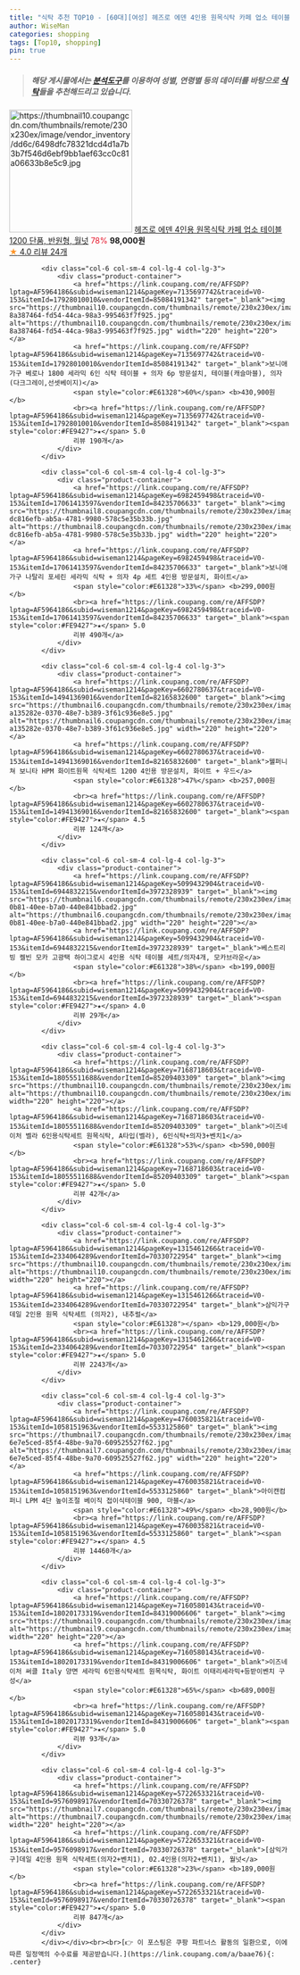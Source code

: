 ```yaml
---
title: "식탁 추천 TOP10 - [60대][여성] 헤즈로 에덴 4인용 원목식탁 카페 업소 테이블 1200 단품, 반원형, 월넛"
author: WiseMan
categories: shopping
tags: [Top10, shopping]
pin: true
---
```


> ##### 해당 게시물에서는 [**분석도구**](https://itemscout.io/)를 이용하여 **성별**, **연령별** 등의 데이터를 바탕으로 [**식탁**](https://link.coupang.com/a/baae76)들을 추천해드리고 있습니다.
<div class="container"><div class="row">
            <div class="col-6 col-sm-4 col-lg-4 col-lg-3">
                <div class="product-container">
                    <a href="https://link.coupang.com/re/AFFSDP?lptag=AF5964186&subid=wiseman1214&pageKey=7263037618&traceid=V0-153&itemId=18504599299&vendorItemId=85643710725" target="_blank"><img src="https://thumbnail10.coupangcdn.com/thumbnails/remote/230x230ex/image/vendor_inventory/dd6c/6498dfc78321dcd4d1a7b3b7f546d6ebf9bb1aef63cc0c81a06633b8e5c9.jpg" alt="https://thumbnail10.coupangcdn.com/thumbnails/remote/230x230ex/image/vendor_inventory/dd6c/6498dfc78321dcd4d1a7b3b7f546d6ebf9bb1aef63cc0c81a06633b8e5c9.jpg" width="220" height="220"></a>
                    <a href="https://link.coupang.com/re/AFFSDP?lptag=AF5964186&subid=wiseman1214&pageKey=7263037618&traceid=V0-153&itemId=18504599299&vendorItemId=85643710725" target="_blank">헤즈로 에덴 4인용 원목식탁 카페 업소 테이블 1200 단품, 반원형, 월넛</a>
                    <span style="color:#E61328">78%</span> <b>98,000원</b>
                    <br><a href="https://link.coupang.com/re/AFFSDP?lptag=AF5964186&subid=wiseman1214&pageKey=7263037618&traceid=V0-153&itemId=18504599299&vendorItemId=85643710725" target="_blank"><span style="color:#FE9427">★</span> 4.0
                    리뷰 24개</a>
                </div>
            </div>
            
            <div class="col-6 col-sm-4 col-lg-4 col-lg-3">
                <div class="product-container">
                    <a href="https://link.coupang.com/re/AFFSDP?lptag=AF5964186&subid=wiseman1214&pageKey=7135697742&traceid=V0-153&itemId=17928010010&vendorItemId=85084191342" target="_blank"><img src="https://thumbnail10.coupangcdn.com/thumbnails/remote/230x230ex/image/retail/images/2972576964851060-8a387464-fd54-44ca-98a3-995463f7f925.jpg" alt="https://thumbnail10.coupangcdn.com/thumbnails/remote/230x230ex/image/retail/images/2972576964851060-8a387464-fd54-44ca-98a3-995463f7f925.jpg" width="220" height="220"></a>
                    <a href="https://link.coupang.com/re/AFFSDP?lptag=AF5964186&subid=wiseman1214&pageKey=7135697742&traceid=V0-153&itemId=17928010010&vendorItemId=85084191342" target="_blank">보니애가구 베로나 1800 세라믹 6인 식탁 테이블 + 의자 6p 방문설치, 테이블(캐슬마블), 의자(다크그레이,선셋베이지)</a>
                    <span style="color:#E61328">60%</span> <b>430,900원</b>
                    <br><a href="https://link.coupang.com/re/AFFSDP?lptag=AF5964186&subid=wiseman1214&pageKey=7135697742&traceid=V0-153&itemId=17928010010&vendorItemId=85084191342" target="_blank"><span style="color:#FE9427">★</span> 5.0
                    리뷰 190개</a>
                </div>
            </div>
            
            <div class="col-6 col-sm-4 col-lg-4 col-lg-3">
                <div class="product-container">
                    <a href="https://link.coupang.com/re/AFFSDP?lptag=AF5964186&subid=wiseman1214&pageKey=6982459498&traceid=V0-153&itemId=17061413597&vendorItemId=84235706633" target="_blank"><img src="https://thumbnail8.coupangcdn.com/thumbnails/remote/230x230ex/image/retail/images/309429882775520-dc816efb-ab5a-4781-9980-578c5e35b33b.jpg" alt="https://thumbnail8.coupangcdn.com/thumbnails/remote/230x230ex/image/retail/images/309429882775520-dc816efb-ab5a-4781-9980-578c5e35b33b.jpg" width="220" height="220"></a>
                    <a href="https://link.coupang.com/re/AFFSDP?lptag=AF5964186&subid=wiseman1214&pageKey=6982459498&traceid=V0-153&itemId=17061413597&vendorItemId=84235706633" target="_blank">보니애가구 나탈리 포세린 세라믹 식탁 + 의자 4p 세트 4인용 방문설치, 화이트</a>
                    <span style="color:#E61328">33%</span> <b>299,000원</b>
                    <br><a href="https://link.coupang.com/re/AFFSDP?lptag=AF5964186&subid=wiseman1214&pageKey=6982459498&traceid=V0-153&itemId=17061413597&vendorItemId=84235706633" target="_blank"><span style="color:#FE9427">★</span> 5.0
                    리뷰 490개</a>
                </div>
            </div>
            
            <div class="col-6 col-sm-4 col-lg-4 col-lg-3">
                <div class="product-container">
                    <a href="https://link.coupang.com/re/AFFSDP?lptag=AF5964186&subid=wiseman1214&pageKey=6602780637&traceid=V0-153&itemId=14941369016&vendorItemId=82165832600" target="_blank"><img src="https://thumbnail6.coupangcdn.com/thumbnails/remote/230x230ex/image/retail/images/8675875224307442-a135282e-0370-48e7-b389-3f61c936e8e5.jpg" alt="https://thumbnail6.coupangcdn.com/thumbnails/remote/230x230ex/image/retail/images/8675875224307442-a135282e-0370-48e7-b389-3f61c936e8e5.jpg" width="220" height="220"></a>
                    <a href="https://link.coupang.com/re/AFFSDP?lptag=AF5964186&subid=wiseman1214&pageKey=6602780637&traceid=V0-153&itemId=14941369016&vendorItemId=82165832600" target="_blank">웰퍼니쳐 보니타 HPM 화이트원목 식탁세트 1200 4인용 방문설치, 화이트 + 우드</a>
                    <span style="color:#E61328">47%</span> <b>257,000원</b>
                    <br><a href="https://link.coupang.com/re/AFFSDP?lptag=AF5964186&subid=wiseman1214&pageKey=6602780637&traceid=V0-153&itemId=14941369016&vendorItemId=82165832600" target="_blank"><span style="color:#FE9427">★</span> 4.5
                    리뷰 124개</a>
                </div>
            </div>
            
            <div class="col-6 col-sm-4 col-lg-4 col-lg-3">
                <div class="product-container">
                    <a href="https://link.coupang.com/re/AFFSDP?lptag=AF5964186&subid=wiseman1214&pageKey=5099432904&traceid=V0-153&itemId=6944832215&vendorItemId=3972328939" target="_blank"><img src="https://thumbnail6.coupangcdn.com/thumbnails/remote/230x230ex/image/vendor_inventory/images/2018/09/19/14/7/e87d4bfe-0b81-40ee-b7a0-440e841bbad2.jpg" alt="https://thumbnail6.coupangcdn.com/thumbnails/remote/230x230ex/image/vendor_inventory/images/2018/09/19/14/7/e87d4bfe-0b81-40ee-b7a0-440e841bbad2.jpg" width="220" height="220"></a>
                    <a href="https://link.coupang.com/re/AFFSDP?lptag=AF5964186&subid=wiseman1214&pageKey=5099432904&traceid=V0-153&itemId=6944832215&vendorItemId=3972328939" target="_blank">베스트리빙 켈빈 모카 고광택 하이그로시 4인용 식탁 테이블 세트/의자4개, 모카브라운</a>
                    <span style="color:#E61328">38%</span> <b>199,000원</b>
                    <br><a href="https://link.coupang.com/re/AFFSDP?lptag=AF5964186&subid=wiseman1214&pageKey=5099432904&traceid=V0-153&itemId=6944832215&vendorItemId=3972328939" target="_blank"><span style="color:#FE9427">★</span> 4.0
                    리뷰 29개</a>
                </div>
            </div>
            
            <div class="col-6 col-sm-4 col-lg-4 col-lg-3">
                <div class="product-container">
                    <a href="https://link.coupang.com/re/AFFSDP?lptag=AF5964186&subid=wiseman1214&pageKey=7168718603&traceid=V0-153&itemId=18055511688&vendorItemId=85209403309" target="_blank"><img src="https://thumbnail10.coupangcdn.com/thumbnails/remote/230x230ex/image/vendor_inventory/e089/d48698634c9d2c51c2bb9af505d0174567c60589f0d57fc53d0d267a38fa.jpg" alt="https://thumbnail10.coupangcdn.com/thumbnails/remote/230x230ex/image/vendor_inventory/e089/d48698634c9d2c51c2bb9af505d0174567c60589f0d57fc53d0d267a38fa.jpg" width="220" height="220"></a>
                    <a href="https://link.coupang.com/re/AFFSDP?lptag=AF5964186&subid=wiseman1214&pageKey=7168718603&traceid=V0-153&itemId=18055511688&vendorItemId=85209403309" target="_blank">이즈네이처 벨라 6인용식탁세트 원목식탁, A타입(벨라), 6인식탁+의자3+벤치1</a>
                    <span style="color:#E61328">53%</span> <b>590,000원</b>
                    <br><a href="https://link.coupang.com/re/AFFSDP?lptag=AF5964186&subid=wiseman1214&pageKey=7168718603&traceid=V0-153&itemId=18055511688&vendorItemId=85209403309" target="_blank"><span style="color:#FE9427">★</span> 5.0
                    리뷰 42개</a>
                </div>
            </div>
            
            <div class="col-6 col-sm-4 col-lg-4 col-lg-3">
                <div class="product-container">
                    <a href="https://link.coupang.com/re/AFFSDP?lptag=AF5964186&subid=wiseman1214&pageKey=1315461266&traceid=V0-153&itemId=2334064289&vendorItemId=70330722954" target="_blank"><img src="https://thumbnail10.coupangcdn.com/thumbnails/remote/230x230ex/image/vendor_inventory/8234/b937930d80425f5d2718217bf9b83a77f7480da8485ead3ad2ec6f1674c4.jpg" alt="https://thumbnail10.coupangcdn.com/thumbnails/remote/230x230ex/image/vendor_inventory/8234/b937930d80425f5d2718217bf9b83a77f7480da8485ead3ad2ec6f1674c4.jpg" width="220" height="220"></a>
                    <a href="https://link.coupang.com/re/AFFSDP?lptag=AF5964186&subid=wiseman1214&pageKey=1315461266&traceid=V0-153&itemId=2334064289&vendorItemId=70330722954" target="_blank">삼익가구 데일 2인용 원목 식탁세트 (의자2), 내추럴</a>
                    <span style="color:#E61328"></span> <b>129,000원</b>
                    <br><a href="https://link.coupang.com/re/AFFSDP?lptag=AF5964186&subid=wiseman1214&pageKey=1315461266&traceid=V0-153&itemId=2334064289&vendorItemId=70330722954" target="_blank"><span style="color:#FE9427">★</span> 5.0
                    리뷰 2243개</a>
                </div>
            </div>
            
            <div class="col-6 col-sm-4 col-lg-4 col-lg-3">
                <div class="product-container">
                    <a href="https://link.coupang.com/re/AFFSDP?lptag=AF5964186&subid=wiseman1214&pageKey=4760035821&traceid=V0-153&itemId=1058151963&vendorItemId=5533125860" target="_blank"><img src="https://thumbnail7.coupangcdn.com/thumbnails/remote/230x230ex/image/retail/images/3856823623552749-6e7e5ced-85f4-48be-9a70-609525527f62.jpg" alt="https://thumbnail7.coupangcdn.com/thumbnails/remote/230x230ex/image/retail/images/3856823623552749-6e7e5ced-85f4-48be-9a70-609525527f62.jpg" width="220" height="220"></a>
                    <a href="https://link.coupang.com/re/AFFSDP?lptag=AF5964186&subid=wiseman1214&pageKey=4760035821&traceid=V0-153&itemId=1058151963&vendorItemId=5533125860" target="_blank">아이캔컴퍼니 LPM 4단 높이조절 베이직 접이식테이블 900, 마블</a>
                    <span style="color:#E61328">49%</span> <b>28,900원</b>
                    <br><a href="https://link.coupang.com/re/AFFSDP?lptag=AF5964186&subid=wiseman1214&pageKey=4760035821&traceid=V0-153&itemId=1058151963&vendorItemId=5533125860" target="_blank"><span style="color:#FE9427">★</span> 4.5
                    리뷰 14460개</a>
                </div>
            </div>
            
            <div class="col-6 col-sm-4 col-lg-4 col-lg-3">
                <div class="product-container">
                    <a href="https://link.coupang.com/re/AFFSDP?lptag=AF5964186&subid=wiseman1214&pageKey=7160580143&traceid=V0-153&itemId=18020173319&vendorItemId=84319006606" target="_blank"><img src="https://thumbnail9.coupangcdn.com/thumbnails/remote/230x230ex/image/vendor_inventory/1dab/b207e8ead52e6ab42ae31dbec2e3ae6b114da4cd12d65987eb74b2f21c92.png" alt="https://thumbnail9.coupangcdn.com/thumbnails/remote/230x230ex/image/vendor_inventory/1dab/b207e8ead52e6ab42ae31dbec2e3ae6b114da4cd12d65987eb74b2f21c92.png" width="220" height="220"></a>
                    <a href="https://link.coupang.com/re/AFFSDP?lptag=AF5964186&subid=wiseman1214&pageKey=7160580143&traceid=V0-153&itemId=18020173319&vendorItemId=84319006606" target="_blank">이즈네이처 써클 Italy 양면 세라믹 6인용식탁세트 원목식탁, 화이트 이태리세라믹+등받이벤치 구성</a>
                    <span style="color:#E61328">65%</span> <b>689,000원</b>
                    <br><a href="https://link.coupang.com/re/AFFSDP?lptag=AF5964186&subid=wiseman1214&pageKey=7160580143&traceid=V0-153&itemId=18020173319&vendorItemId=84319006606" target="_blank"><span style="color:#FE9427">★</span> 5.0
                    리뷰 93개</a>
                </div>
            </div>
            
            <div class="col-6 col-sm-4 col-lg-4 col-lg-3">
                <div class="product-container">
                    <a href="https://link.coupang.com/re/AFFSDP?lptag=AF5964186&subid=wiseman1214&pageKey=5722653321&traceid=V0-153&itemId=9576098917&vendorItemId=70330726378" target="_blank"><img src="https://thumbnail7.coupangcdn.com/thumbnails/remote/230x230ex/image/vendor_inventory/710c/d7cc8c429cb8793c9a3c7f464220db2465a4b2c2eaad0dca59a47775be89.jpg" alt="https://thumbnail7.coupangcdn.com/thumbnails/remote/230x230ex/image/vendor_inventory/710c/d7cc8c429cb8793c9a3c7f464220db2465a4b2c2eaad0dca59a47775be89.jpg" width="220" height="220"></a>
                    <a href="https://link.coupang.com/re/AFFSDP?lptag=AF5964186&subid=wiseman1214&pageKey=5722653321&traceid=V0-153&itemId=9576098917&vendorItemId=70330726378" target="_blank">[삼익가구]데일 4인용 원목 식탁세트(의자2+벤치1), 02.4인용(의자2+벤치1), 월넛</a>
                    <span style="color:#E61328">23%</span> <b>189,000원</b>
                    <br><a href="https://link.coupang.com/re/AFFSDP?lptag=AF5964186&subid=wiseman1214&pageKey=5722653321&traceid=V0-153&itemId=9576098917&vendorItemId=70330726378" target="_blank"><span style="color:#FE9427">★</span> 5.0
                    리뷰 847개</a>
                </div>
            </div>
            </div></div><br><br>[👉 이 포스팅은 쿠팡 파트너스 활동의 일환으로, 이에 따른 일정액의 수수료를 제공받습니다.](https://link.coupang.com/a/baae76){: .center}